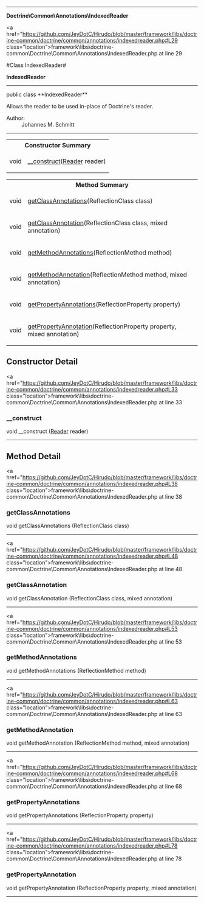 
- - -

**Doctrine\Common\Annotations\IndexedReader**


<a href="https://github.com/JeyDotC/Hirudo/blob/master/framework/libs/doctrine-common/doctrine/common/annotations/indexedreader.php#L29 class="location">framework\libs\doctrine-common\Doctrine\Common\Annotations\IndexedReader.php at line 29</a>

#Class IndexedReader#

**IndexedReader**




- - -

<p class="signature">public  class **IndexedReader**</p>

<div class="comment" id="overview_description"><p>Allows the reader to be used in-place of Doctrine's reader.</p></div>

<dl>
<dt>Author:</dt>
<dd>Johannes M. Schmitt <schmittjoh@gmail.com></dd>
</dl>


- - -

<table id="summary_constructor">
<tr><th colspan="2">Constructor Summary</th></tr>
<tr>
<td><span class='k'></span> <span class='nx'>void</span></td>
<td class="description"><p class="name"><a href="#__construct">__construct</a>(<a href="https://github.com/JeyDotC/Hirudo/blob/master/doctrine/common/annotations/reader.html">Reader</a> reader)</p></td>
</tr>
</table>

<table id="summary_method">
<tr><th colspan="2">Method Summary</th></tr>
<tr>
<td><span class='k'></span> <span class='nx'>void</span></td>
<td class="description"><p class="name"><a href="#getclassannotations">getClassAnnotations</a>(ReflectionClass class)</p></td>
</tr>
<tr>
<td><span class='k'></span> <span class='nx'>void</span></td>
<td class="description"><p class="name"><a href="#getclassannotation">getClassAnnotation</a>(ReflectionClass class, mixed annotation)</p></td>
</tr>
<tr>
<td><span class='k'></span> <span class='nx'>void</span></td>
<td class="description"><p class="name"><a href="#getmethodannotations">getMethodAnnotations</a>(ReflectionMethod method)</p></td>
</tr>
<tr>
<td><span class='k'></span> <span class='nx'>void</span></td>
<td class="description"><p class="name"><a href="#getmethodannotation">getMethodAnnotation</a>(ReflectionMethod method, mixed annotation)</p></td>
</tr>
<tr>
<td><span class='k'></span> <span class='nx'>void</span></td>
<td class="description"><p class="name"><a href="#getpropertyannotations">getPropertyAnnotations</a>(ReflectionProperty property)</p></td>
</tr>
<tr>
<td><span class='k'></span> <span class='nx'>void</span></td>
<td class="description"><p class="name"><a href="#getpropertyannotation">getPropertyAnnotation</a>(ReflectionProperty property, mixed annotation)</p></td>
</tr>
</table>

<h2 id="detail_method">Constructor Detail</h2>

<a href="https://github.com/JeyDotC/Hirudo/blob/master/framework/libs/doctrine-common/doctrine/common/annotations/indexedreader.php#L33 class="location">framework\libs\doctrine-common\Doctrine\Common\Annotations\IndexedReader.php at line 33</a>

<h3 id="__construct">__construct</h3>
<span class='k'></span> <span class='nx'>void</span> <span class='nf'>__construct</span> (<a href="https://github.com/JeyDotC/Hirudo/blob/master/doctrine/common/annotations/reader.html">Reader</a> reader)

<div class="details">
</div>

- - -

<h2 id="detail_method">Method Detail</h2>

<a href="https://github.com/JeyDotC/Hirudo/blob/master/framework/libs/doctrine-common/doctrine/common/annotations/indexedreader.php#L38 class="location">framework\libs\doctrine-common\Doctrine\Common\Annotations\IndexedReader.php at line 38</a>

<h3 id="getClassAnnotations()">getClassAnnotations</h3>
<span class='k'></span> <span class='nx'>void</span> <span class='nf'>getClassAnnotations</span> (ReflectionClass class)

<div class="details">
</div>

- - -


<a href="https://github.com/JeyDotC/Hirudo/blob/master/framework/libs/doctrine-common/doctrine/common/annotations/indexedreader.php#L48 class="location">framework\libs\doctrine-common\Doctrine\Common\Annotations\IndexedReader.php at line 48</a>

<h3 id="getClassAnnotation()">getClassAnnotation</h3>
<span class='k'></span> <span class='nx'>void</span> <span class='nf'>getClassAnnotation</span> (ReflectionClass class, mixed annotation)

<div class="details">
</div>

- - -


<a href="https://github.com/JeyDotC/Hirudo/blob/master/framework/libs/doctrine-common/doctrine/common/annotations/indexedreader.php#L53 class="location">framework\libs\doctrine-common\Doctrine\Common\Annotations\IndexedReader.php at line 53</a>

<h3 id="getMethodAnnotations()">getMethodAnnotations</h3>
<span class='k'></span> <span class='nx'>void</span> <span class='nf'>getMethodAnnotations</span> (ReflectionMethod method)

<div class="details">
</div>

- - -


<a href="https://github.com/JeyDotC/Hirudo/blob/master/framework/libs/doctrine-common/doctrine/common/annotations/indexedreader.php#L63 class="location">framework\libs\doctrine-common\Doctrine\Common\Annotations\IndexedReader.php at line 63</a>

<h3 id="getMethodAnnotation()">getMethodAnnotation</h3>
<span class='k'></span> <span class='nx'>void</span> <span class='nf'>getMethodAnnotation</span> (ReflectionMethod method, mixed annotation)

<div class="details">
</div>

- - -


<a href="https://github.com/JeyDotC/Hirudo/blob/master/framework/libs/doctrine-common/doctrine/common/annotations/indexedreader.php#L68 class="location">framework\libs\doctrine-common\Doctrine\Common\Annotations\IndexedReader.php at line 68</a>

<h3 id="getPropertyAnnotations()">getPropertyAnnotations</h3>
<span class='k'></span> <span class='nx'>void</span> <span class='nf'>getPropertyAnnotations</span> (ReflectionProperty property)

<div class="details">
</div>

- - -


<a href="https://github.com/JeyDotC/Hirudo/blob/master/framework/libs/doctrine-common/doctrine/common/annotations/indexedreader.php#L78 class="location">framework\libs\doctrine-common\Doctrine\Common\Annotations\IndexedReader.php at line 78</a>

<h3 id="getPropertyAnnotation()">getPropertyAnnotation</h3>
<span class='k'></span> <span class='nx'>void</span> <span class='nf'>getPropertyAnnotation</span> (ReflectionProperty property, mixed annotation)

<div class="details">
</div>

- - -

